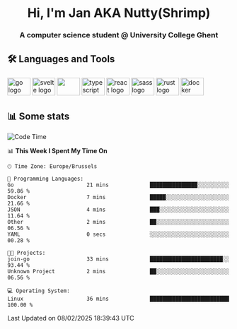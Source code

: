 <h1 align="center">Hi, I'm Jan AKA Nutty(Shrimp)</h1>
<h3 align="center">A computer science student @ University College Ghent</h3>

<h2 align="left">🛠️ Languages and Tools</h2>

###

<div align="left">
  <img src="https://cdn.jsdelivr.net/gh/devicons/devicon/icons/go/go-original.svg" height="40" width="52" alt="go logo"  />
  <img src="https://cdn.jsdelivr.net/gh/devicons/devicon@latest/icons/svelte/svelte-original.svg"  height="40" width="52" alt="svelte logo" />
  <img src="https://cdn.jsdelivr.net/gh/devicons/devicon@latest/icons/tailwindcss/tailwindcss-original.svg" height="40" width="52" />
  <img src="https://cdn.jsdelivr.net/gh/devicons/devicon/icons/typescript/typescript-original.svg" height="40" width="52" alt="typescript logo"  />
  <img src="https://cdn.jsdelivr.net/gh/devicons/devicon/icons/react/react-original.svg" height="40" width="52" alt="react logo"  />
  <img src="https://cdn.jsdelivr.net/gh/devicons/devicon/icons/sass/sass-original.svg" height="40" width="52" alt="sass logo"  />
  <img src="https://cdn.jsdelivr.net/gh/devicons/devicon@latest/icons/rust/rust-original.svg" height="40" width="52" alt="rust logo" />
  <img src="https://cdn.jsdelivr.net/gh/devicons/devicon/icons/docker/docker-original.svg" height="40" width="52" alt="docker logo"  />
</div>

<h2>📊 Some stats</h2>

<!--START_SECTION:waka-->
![Code Time](http://img.shields.io/badge/Code%20Time-5%2C611%20hrs%201%20min-blue)

📊 **This Week I Spent My Time On** 

```text
🕑︎ Time Zone: Europe/Brussels

💬 Programming Languages: 
Go                       21 mins             ███████████████░░░░░░░░░░   59.86 % 
Docker                   7 mins              █████░░░░░░░░░░░░░░░░░░░░   21.66 % 
JSON                     4 mins              ███░░░░░░░░░░░░░░░░░░░░░░   11.64 % 
Other                    2 mins              ██░░░░░░░░░░░░░░░░░░░░░░░   06.56 % 
YAML                     0 secs              ░░░░░░░░░░░░░░░░░░░░░░░░░   00.28 % 

🐱‍💻 Projects: 
join-go                  33 mins             ███████████████████████░░   93.44 % 
Unknown Project          2 mins              ██░░░░░░░░░░░░░░░░░░░░░░░   06.56 % 

💻 Operating System: 
Linux                    36 mins             █████████████████████████   100.00 % 
```


 Last Updated on 08/02/2025 18:39:43 UTC
<!--END_SECTION:waka-->
